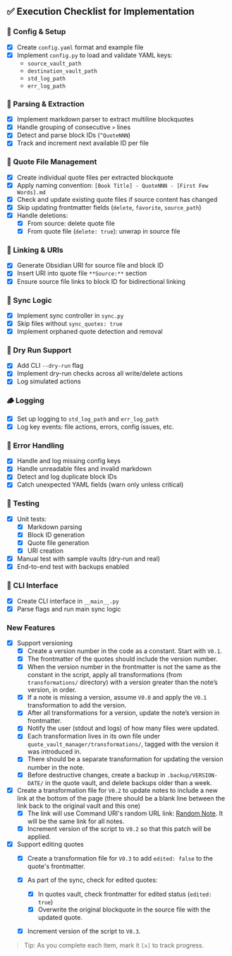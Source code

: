 ## ✅ Execution Checklist for Implementation

### 🔧 Config & Setup
- [x] Create `config.yaml` format and example file
- [x] Implement `config.py` to load and validate YAML keys:
  - `source_vault_path`
  - `destination_vault_path`
  - `std_log_path`
  - `err_log_path`

### 🧠 Parsing & Extraction
- [x] Implement markdown parser to extract multiline blockquotes
- [x] Handle grouping of consecutive `>` lines
- [x] Detect and parse block IDs (`^QuoteNNN`)
- [x] Track and increment next available ID per file

### 📁 Quote File Management
- [x] Create individual quote files per extracted blockquote
- [x] Apply naming convention: `[Book Title] - QuoteNNN - [First Few Words].md`
- [x] Check and update existing quote files if source content has changed
- [x] Skip updating frontmatter fields (`delete`, `favorite`, `source_path`)
- [x] Handle deletions:
  - [x] From source: delete quote file
  - [x] From quote file (`delete: true`): unwrap in source file

### 🔗 Linking & URIs
- [x] Generate Obsidian URI for source file and block ID
- [x] Insert URI into quote file `**Source:**` section
- [x] Ensure source file links to block ID for bidirectional linking

### 🔁 Sync Logic
- [x] Implement sync controller in `sync.py`
- [x] Skip files without `sync_quotes: true`
- [x] Implement orphaned quote detection and removal

### 🚫 Dry Run Support
- [x] Add CLI `--dry-run` flag
- [x] Implement dry-run checks across all write/delete actions
- [x] Log simulated actions

### 🪵 Logging
- [x] Set up logging to `std_log_path` and `err_log_path`
- [x] Log key events: file actions, errors, config issues, etc.

### 🚫 Error Handling
- [x] Handle and log missing config keys
- [x] Handle unreadable files and invalid markdown
- [x] Detect and log duplicate block IDs
- [x] Catch unexpected YAML fields (warn only unless critical)

### 🧪 Testing
- [x] Unit tests:
  - [x] Markdown parsing
  - [x] Block ID generation
  - [x] Quote file generation
  - [x] URI creation
- [x] Manual test with sample vaults (dry-run and real)
- [x] End-to-end test with backups enabled

### 🚀 CLI Interface
- [x] Create CLI interface in `__main__.py`
- [x] Parse flags and run main sync logic

### New Features

- [x] Support versioning
  - [x] Create a version number in the code as a constant. Start with `V0.1`.
  - [x] The frontmatter of the quotes should include the version number.
  - [x] When the version number in the frontmatter is not the same as the constant in the script, apply all transformations (from `transformations/` directory) with a version greater than the note’s version, in order.
  - [x] If a note is missing a version, assume `V0.0` and apply the `V0.1` transformation to add the version.
  - [x] After all transformations for a version, update the note’s version in frontmatter.
  - [x] Notify the user (stdout and logs) of how many files were updated.
  - [x] Each transformation lives in its own file under `quote_vault_manager/transformations/`, tagged with the version it was introduced in.
  - [x] There should be a separate transformation for updating the version number in the note.
  - [x] Before destructive changes, create a backup in `.backup/VERSION-DATE/` in the quote vault, and delete backups older than a week.

- [x] Create a transformation file for `V0.2` to update notes to include a new link at the bottom of the page (there should be a blank line between the link back to the original vault and this one)
  - [x] The link will use Command URI's random URL link: [Random Note](obsidian://adv-uri?vault=ReferenceQuotes&commandid=random-note). It will be the same link for all notes.
  - [x] Increment version of the script to `V0.2` so that this patch will be applied.

- [x] Support editing quotes
  - [x] Create a transformation file for `V0.3` to add `edited: false` to the quote's frontmatter.
  - [x] As part of the sync, check for edited quotes:
    - [x] In quotes vault, check frontmatter for edited status (`edited: true`)
    - [x] Overwrite the original blockquote in the source file with the updated quote.
  - [x] Increment version of the script to `V0.3`.


> Tip: As you complete each item, mark it `[x]` to track progress.